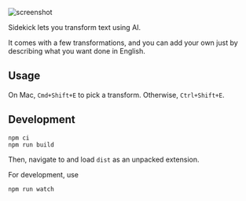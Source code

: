 ![screenshot](https://user-images.githubusercontent.com/169280/218446341-e0eef851-9a9a-4d64-b992-e90252027115.gif)

Sidekick lets you transform text using AI.

It comes with a few transformations, and you can add your own just by
describing what you want done in English.

## Usage

On Mac, `Cmd+Shift+E` to pick a transform. Otherwise, `Ctrl+Shift+E`.

## Development

```
npm ci
npm run build
```

Then, navigate to [](chrome://extensions) and load `dist` as an unpacked extension.

For development, use

```
npm run watch
```
